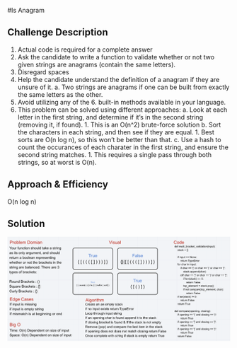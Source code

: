 #Is Anagram

## Challenge Description
1. Actual code is required for a complete answer
2. Ask the candidate to write a function to validate whether or not two given strings are anagrams (contain the same letters).
3. Disregard spaces
4. Help the candidate understand the definition of a anagram if they are unsure of it.
    a. Two strings are anagrams if one can be built from exactly the same letters as the other.
5. Avoid utilizing any of the 6. built-in methods available in your language.
6. This problem can be solved using different approaches:
    a. Look at each letter in the first string, and determine if it’s in the second string (removing it, if found).
        1. This is an O(n^2) brute-force solution
    b. Sort the characters in each string, and then see if they are equal.
        1. Best sorts are O(n log n), so this won’t be better than that.
    c. Use a hash to count the occurances of each charater in the first string, and ensure the second string matches.
        1. This requires a single pass through both strings, so at worst is O(n).

## Approach & Efficiency
O(n log n)

## Solution
![is_anagram](../assets/../../assets/multi-bracket-validation.png)
